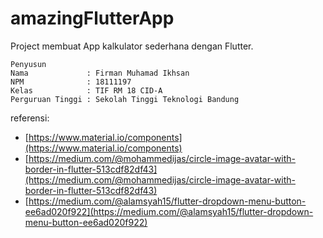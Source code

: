 # amazingFlutterApp

Project membuat App kalkulator sederhana dengan Flutter.

```
Penyusun
Nama             : Firman Muhamad Ikhsan
NPM              : 18111197
Kelas            : TIF RM 18 CID-A
Perguruan Tinggi : Sekolah Tinggi Teknologi Bandung
```
referensi:
- [https://www.material.io/components](https://www.material.io/components)
- [https://medium.com/@mohammedijas/circle-image-avatar-with-border-in-flutter-513cdf82df43](https://medium.com/@mohammedijas/circle-image-avatar-with-border-in-flutter-513cdf82df43)
- [https://medium.com/@alamsyah15/flutter-dropdown-menu-button-ee6ad020f922](https://medium.com/@alamsyah15/flutter-dropdown-menu-button-ee6ad020f922)

